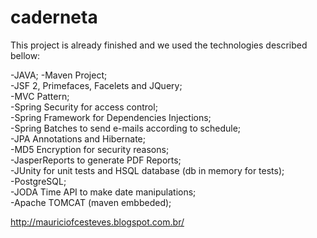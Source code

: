 # caderneta

This project is already finished and we used the technologies described bellow:

-JAVA;
-Maven Project;  
-JSF 2, Primefaces, Facelets and JQuery;  
-MVC Pattern;  
-Spring Security for access control;  
-Spring Framework for Dependencies Injections;  
-Spring Batches to send e-mails according to schedule;  
-JPA Annotations and Hibernate;  
-MD5 Encryption for security reasons;  
-JasperReports to generate PDF Reports;  
-JUnity for unit tests and HSQL database (db in memory for tests);  
-PostgreSQL;  
-JODA Time API to make date manipulations;  
-Apache TOMCAT (maven embbeded);  
  
http://mauriciofcesteves.blogspot.com.br/
